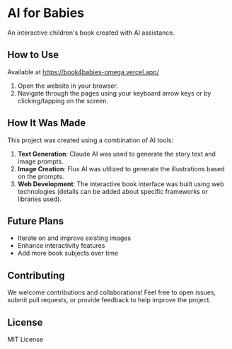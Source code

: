 # AI for Babies

An interactive children's book created with AI assistance.

## How to Use

Available at https://book4babies-omega.vercel.app/

1. Open the website in your browser.
2. Navigate through the pages using your keyboard arrow keys or by clicking/tapping on the screen.

## How It Was Made

This project was created using a combination of AI tools:

1. **Text Generation**: Claude AI was used to generate the story text and image prompts.
2. **Image Creation**: Flux AI was utilized to generate the illustrations based on the prompts.
3. **Web Development**: The interactive book interface was built using web technologies (details can be added about specific frameworks or libraries used).

## Future Plans

- Iterate on and improve existing images
- Enhance interactivity features
- Add more book subjects over time


## Contributing

We welcome contributions and collaborations! Feel free to open issues, submit pull requests, or provide feedback to help improve the project.


## License

MIT License
